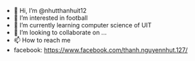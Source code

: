 - 👋 Hi, I’m @nhutthanhuit12
- 👀 I’m interested in football
- 🌱 I’m currently learning computer science of UIT
- 💞️ I’m looking to collaborate on ...
- 📫 How to reach me
-   facebook: https://www.facebook.com/thanh.nguyennhut.127/

<!---
nhutthanhuit12/nhutthanhuit12 is a ✨ special ✨ repository because its `README.md` (this file) appears on your GitHub profile.
You can click the Preview link to take a look at your changes.
--->
